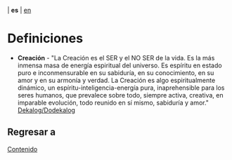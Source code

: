 | **es** | [en](../english/definitions.md)

# Definiciones

- **Creación** - "La Creación es el SER y el NO SER de la vida. Es la más inmensa masa de energía espiritual del universo. Es espíritu en estado puro e inconmensurable en su sabiduría, en su conocimiento, en su amor y en su armonía y verdad. La Creación es algo espiritualmente dinámico, un espíritu-inteligencia-energía pura, inaprehensible para los seres humanos, que prevalece sobre todo, siempre activa, creativa, en imparable evolución, todo reunido en sí mismo, sabiduría y amor." [Dekalog/Dodekalog](./referencias.md#DeD)


## Regresar a

[Contenido](./contenido.md)
